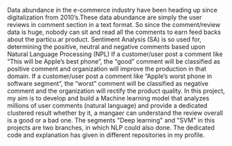 Data abundance in the e-commerce industry have been heading up since digitalization from 2010’s.These data abundance are simply the user reviews in comment section in a text format.
So since the comment/review data is huge, nobody can sit and read all the comments to earn feed backs about the particu.ar product.
Sentiment Analysis (SA) is so used for, determining the positive, neutral and negative comments based upon Natural Language Processing (NPL)
If a customer/user post a comment like “This will be Apple’s best phone”, the “good” comment will be classified as positive comment and organization will improve the production in that domain.
If a customer/user post a comment like “Apple’s worst phone in software segment”, the “worst” comment will be classified as negative comment and the organization will rectify the product quality.
In this project, my aim is to develop and build a Machine learning model that analyzes millions of user comments (natural language) and provide a dedicated clustered result whether by it, a mangaer can understand the review overall is a good or a bad one.
The segments "Deep learning" and "SVM" in this projects are two branches, in which NLP could also done. The dedicated code and explanation has given in different repositories in my profile.
